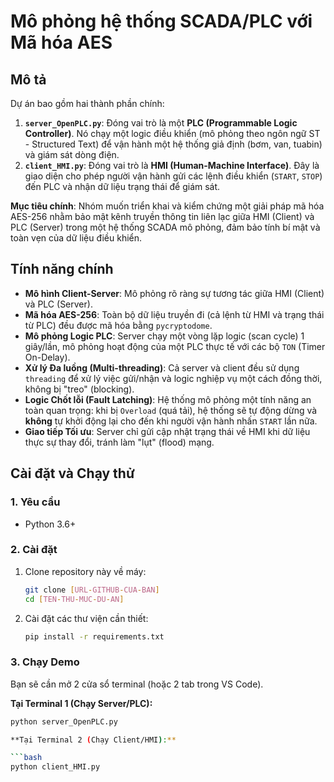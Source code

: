 # Mô phỏng hệ thống SCADA/PLC với Mã hóa AES

## Mô tả

Dự án bao gồm hai thành phần chính:

1.  **`server_OpenPLC.py`**: Đóng vai trò là một **PLC (Programmable Logic Controller)**. Nó chạy một logic điều khiển (mô phỏng theo ngôn ngữ ST - Structured Text) để vận hành một hệ thống giả định (bơm, van, tuabin) và giám sát dòng điện.
2.  **`client_HMI.py`**: Đóng vai trò là **HMI (Human-Machine Interface)**. Đây là giao diện cho phép người vận hành gửi các lệnh điều khiển (`START`, `STOP`) đến PLC và nhận dữ liệu trạng thái để giám sát.

**Mục tiêu chính**: Nhóm muốn triển khai và kiểm chứng một giải pháp mã hóa AES-256 nhằm bảo mật kênh truyền thông tin liên lạc giữa HMI (Client) và PLC (Server) trong một hệ thống SCADA mô phỏng, đảm bảo tính bí mật và toàn vẹn của dữ liệu điều khiển.

## Tính năng chính

* **Mô hình Client-Server**: Mô phỏng rõ ràng sự tương tác giữa HMI (Client) và PLC (Server).
* **Mã hóa AES-256**: Toàn bộ dữ liệu truyền đi (cả lệnh từ HMI và trạng thái từ PLC) đều được mã hóa bằng `pycryptodome`.
* **Mô phỏng Logic PLC**: Server chạy một vòng lặp logic (scan cycle) 1 giây/lần, mô phỏng hoạt động của một PLC thực tế với các bộ `TON` (Timer On-Delay).
* **Xử lý Đa luồng (Multi-threading)**: Cả server và client đều sử dụng `threading` để xử lý việc gửi/nhận và logic nghiệp vụ một cách đồng thời, không bị "treo" (blocking).
* **Logic Chốt lỗi (Fault Latching)**: Hệ thống mô phỏng một tính năng an toàn quan trọng: khi bị `Overload` (quá tải), hệ thống sẽ tự động dừng và **không** tự khởi động lại cho đến khi người vận hành nhấn `START` lần nữa.
* **Giao tiếp Tối ưu**: Server chỉ gửi cập nhật trạng thái về HMI khi dữ liệu thực sự thay đổi, tránh làm "lụt" (flood) mạng.

## Cài đặt và Chạy thử

### 1. Yêu cầu

* Python 3.6+

### 2. Cài đặt

1.  Clone repository này về máy:
    ```bash
    git clone [URL-GITHUB-CUA-BAN]
    cd [TEN-THU-MUC-DU-AN]
    ```

2.  Cài đặt các thư viện cần thiết:
    ```bash
    pip install -r requirements.txt
    ```

### 3. Chạy Demo

Bạn sẽ cần mở 2 cửa sổ terminal (hoặc 2 tab trong VS Code).

**Tại Terminal 1 (Chạy Server/PLC):**

```bash
python server_OpenPLC.py

**Tại Terminal 2 (Chạy Client/HMI):**

```bash
python client_HMI.py